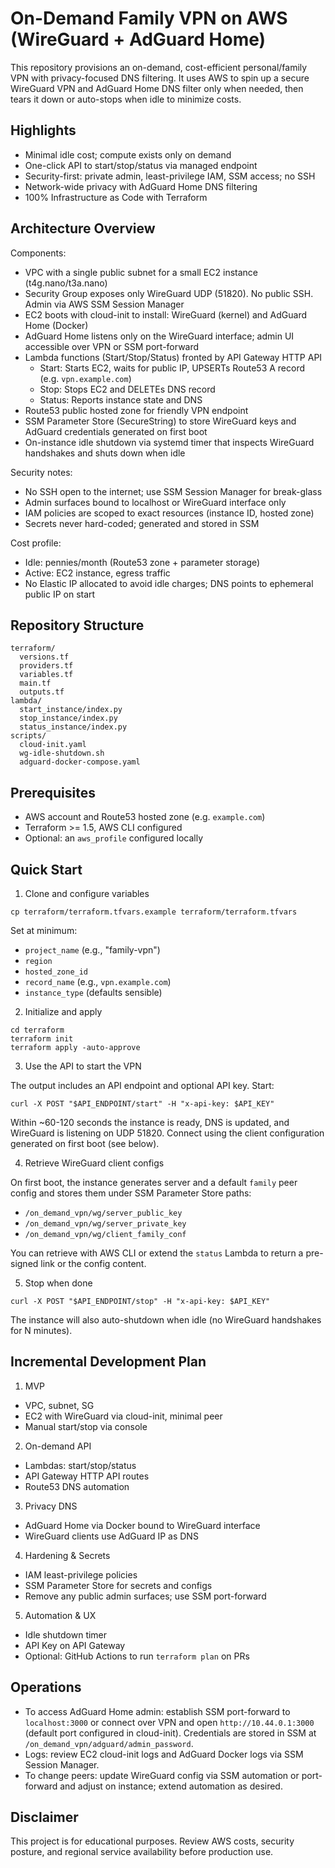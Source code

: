 # On-Demand Family VPN on AWS (WireGuard + AdGuard Home)

This repository provisions an on-demand, cost-efficient personal/family VPN with privacy-focused DNS filtering. It uses AWS to spin up a secure WireGuard VPN and AdGuard Home DNS filter only when needed, then tears it down or auto-stops when idle to minimize costs.

## Highlights

- Minimal idle cost; compute exists only on demand
- One-click API to start/stop/status via managed endpoint
- Security-first: private admin, least-privilege IAM, SSM access; no SSH
- Network-wide privacy with AdGuard Home DNS filtering
- 100% Infrastructure as Code with Terraform

## Architecture Overview

Components:

- VPC with a single public subnet for a small EC2 instance (t4g.nano/t3a.nano)
- Security Group exposes only WireGuard UDP (51820). No public SSH. Admin via AWS SSM Session Manager
- EC2 boots with cloud-init to install: WireGuard (kernel) and AdGuard Home (Docker)
- AdGuard Home listens only on the WireGuard interface; admin UI accessible over VPN or SSM port-forward
- Lambda functions (Start/Stop/Status) fronted by API Gateway HTTP API
  - Start: Starts EC2, waits for public IP, UPSERTs Route53 A record (e.g. `vpn.example.com`)
  - Stop: Stops EC2 and DELETEs DNS record
  - Status: Reports instance state and DNS
- Route53 public hosted zone for friendly VPN endpoint
- SSM Parameter Store (SecureString) to store WireGuard keys and AdGuard credentials generated on first boot
- On-instance idle shutdown via systemd timer that inspects WireGuard handshakes and shuts down when idle

Security notes:

- No SSH open to the internet; use SSM Session Manager for break-glass
- Admin surfaces bound to localhost or WireGuard interface only
- IAM policies are scoped to exact resources (instance ID, hosted zone)
- Secrets never hard-coded; generated and stored in SSM

Cost profile:

- Idle: pennies/month (Route53 zone + parameter storage)
- Active: EC2 instance, egress traffic
- No Elastic IP allocated to avoid idle charges; DNS points to ephemeral public IP on start

## Repository Structure

```
terraform/
  versions.tf
  providers.tf
  variables.tf
  main.tf
  outputs.tf
lambda/
  start_instance/index.py
  stop_instance/index.py
  status_instance/index.py
scripts/
  cloud-init.yaml
  wg-idle-shutdown.sh
  adguard-docker-compose.yaml
```

## Prerequisites

- AWS account and Route53 hosted zone (e.g. `example.com`)
- Terraform >= 1.5, AWS CLI configured
- Optional: an `aws_profile` configured locally

## Quick Start

1) Clone and configure variables

```
cp terraform/terraform.tfvars.example terraform/terraform.tfvars
``` 

Set at minimum:

- `project_name` (e.g., "family-vpn")
- `region`
- `hosted_zone_id`
- `record_name` (e.g., `vpn.example.com`)
- `instance_type` (defaults sensible)

2) Initialize and apply

```
cd terraform
terraform init
terraform apply -auto-approve
```

3) Use the API to start the VPN

The output includes an API endpoint and optional API key. Start:

```
curl -X POST "$API_ENDPOINT/start" -H "x-api-key: $API_KEY"
```

Within ~60-120 seconds the instance is ready, DNS is updated, and WireGuard is listening on UDP 51820. Connect using the client configuration generated on first boot (see below).

4) Retrieve WireGuard client configs

On first boot, the instance generates server and a default `family` peer config and stores them under SSM Parameter Store paths:

- `/on_demand_vpn/wg/server_public_key`
- `/on_demand_vpn/wg/server_private_key`
- `/on_demand_vpn/wg/client_family_conf`

You can retrieve with AWS CLI or extend the `status` Lambda to return a pre-signed link or the config content.

5) Stop when done

```
curl -X POST "$API_ENDPOINT/stop" -H "x-api-key: $API_KEY"
```

The instance will also auto-shutdown when idle (no WireGuard handshakes for N minutes).

## Incremental Development Plan

1) MVP
- VPC, subnet, SG
- EC2 with WireGuard via cloud-init, minimal peer
- Manual start/stop via console

2) On-demand API
- Lambdas: start/stop/status
- API Gateway HTTP API routes
- Route53 DNS automation

3) Privacy DNS
- AdGuard Home via Docker bound to WireGuard interface
- WireGuard clients use AdGuard IP as DNS

4) Hardening & Secrets
- IAM least-privilege policies
- SSM Parameter Store for secrets and configs
- Remove any public admin surfaces; use SSM port-forward

5) Automation & UX
- Idle shutdown timer
- API Key on API Gateway
- Optional: GitHub Actions to run `terraform plan` on PRs

## Operations

- To access AdGuard Home admin: establish SSM port-forward to `localhost:3000` or connect over VPN and open `http://10.44.0.1:3000` (default port configured in cloud-init). Credentials are stored in SSM at `/on_demand_vpn/adguard/admin_password`.
- Logs: review EC2 cloud-init logs and AdGuard Docker logs via SSM Session Manager.
- To change peers: update WireGuard config via SSM automation or port-forward and adjust on instance; extend automation as desired.

## Disclaimer

This project is for educational purposes. Review AWS costs, security posture, and regional service availability before production use.



